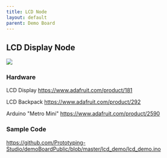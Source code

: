 ```yaml
---
title: LCD Node
layout: default
parent: Demo Board
---
```

## LCD Display Node
![](../attachments/pxl_20240822_154147049.png)
### Hardware

LCD Display <https://www.adafruit.com/product/181>

LCD Backpack <https://www.adafruit.com/product/292>

Arduino "Metro Mini" <https://www.adafruit.com/product/2590>

### Sample Code
<https://github.com/Prototyping-Studio/demoBoardPublic/blob/master/lcd_demo/lcd_demo.ino>


